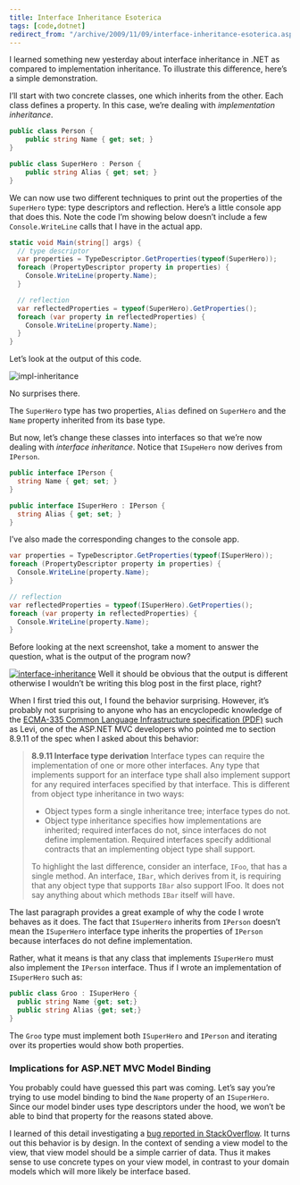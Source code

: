```yaml
---
title: Interface Inheritance Esoterica
tags: [code,dotnet]
redirect_from: "/archive/2009/11/09/interface-inheritance-esoterica.aspx/"
---
```


I learned something new yesterday about interface inheritance in .NET as
compared to implementation inheritance. To illustrate this difference,
here’s a simple demonstration.

I’ll start with two concrete classes, one which inherits from the other.
Each class defines a property. In this case, we’re dealing with
*implementation inheritance*.

```csharp
public class Person {
    public string Name { get; set; }
}

public class SuperHero : Person {
    public string Alias { get; set; }
}
```

We can now use two different techniques to print out the properties of
the `SuperHero` type: type descriptors and reflection. Here’s a little
console app that does this. Note the code I’m showing below doesn’t
include a few `Console.WriteLine` calls that I have in the actual app.

```csharp
static void Main(string[] args) {
  // type descriptor
  var properties = TypeDescriptor.GetProperties(typeof(SuperHero));
  foreach (PropertyDescriptor property in properties) {
    Console.WriteLine(property.Name);
  }

  // reflection
  var reflectedProperties = typeof(SuperHero).GetProperties();
  foreach (var property in reflectedProperties) {
    Console.WriteLine(property.Name);
  }
}
```

Let’s look at the output of this code.

![impl-inheritance](https://haacked.com/images/haacked_com/WindowsLiveWriter/InterfaceInheritanceEsoterica_8E49/impl-inheritance_3.png "impl-inheritance")

No surprises there.

The `SuperHero` type has two properties, `Alias` defined on `SuperHero`
and the `Name` property inherited from its base type.

But now, let’s change these classes into interfaces so that we’re now
dealing with *interface inheritance*. Notice that `ISupeHero` now
derives from `IPerson`.

```csharp
public interface IPerson {
  string Name { get; set; }
}

public interface ISuperHero : IPerson {
  string Alias { get; set; }
}
```

I’ve also made the corresponding changes to the console app.

```csharp
var properties = TypeDescriptor.GetProperties(typeof(ISuperHero));
foreach (PropertyDescriptor property in properties) {
  Console.WriteLine(property.Name);
}

// reflection
var reflectedProperties = typeof(ISuperHero).GetProperties();
foreach (var property in reflectedProperties) {
  Console.WriteLine(property.Name);
}
```

Before looking at the next screenshot, take a moment to answer the
question, what is the output of the program now?

[![interface-inheritance](https://haacked.com/images/haacked_com/WindowsLiveWriter/InterfaceInheritanceEsoterica_8E49/interface-inheritance_thumb.png "interface-inheritance")](https://haacked.com/images/haacked_com/WindowsLiveWriter/InterfaceInheritanceEsoterica_8E49/interface-inheritance_2.png)
Well it should be obvious that the output is different otherwise I
wouldn’t be writing this blog post in the first place, right?

When I first tried this out, I found the behavior surprising. However,
it’s probably not surprising to anyone who has an encyclopedic knowledge
of the [ECMA-335 Common Language Infrastructure specification
(PDF)](http://www.ecma-international.org/publications/files/ECMA-ST/Ecma-335.pdf "Ecma-335 spec")
such as Levi, one of the ASP.NET MVC developers who pointed me to
section 8.9.11 of the spec when I asked about this behavior:

> **8.9.11 Interface type derivation** Interface types can require the
> implementation of one or more other interfaces. Any type that
> implements support for an interface type shall also implement support
> for any required interfaces specified by that interface. This is
> different from object type inheritance in two ways:
>
> -   Object types form a single inheritance tree; interface types do
>     not.
> -   Object type inheritance specifies how implementations are
>     inherited; required interfaces do not, since interfaces do not
>     define implementation. Required interfaces specify additional
>     contracts that an implementing object type shall support.
>
> To highlight the last difference, consider an interface, `IFoo`, that
> has a single method. An interface, `IBar`, which derives from it, is
> requiring that any object type that supports `IBar` also support IFoo.
> It does not say anything about which methods `IBar` itself will have.

The last paragraph provides a great example of why the code I wrote
behaves as it does. The fact that `ISuperHero` inherits from `IPerson`
doesn’t mean the `ISuperHero` interface type inherits the properties of
`IPerson `because interfaces do not define implementation.

Rather, what it means is that any class that implements `ISuperHero`
must also implement the `IPerson` interface. Thus if I wrote an
implementation of `ISuperHero` such as:

```csharp
public class Groo : ISuperHero {
  public string Name {get; set;}
  public string Alias {get; set;}
}
```

The `Groo` type must implement both `ISuperHero` and `IPerson` and
iterating over its properties would show both properties.

### Implications for ASP.NET MVC Model Binding

You probably could have guessed this part was coming. Let’s say you’re
trying to use model binding to bind the `Name` property of an
`ISuperHero`. Since our model binder uses type descriptors under the
hood, we won’t be able to bind that property for the reasons stated
above.

I learned of this detail investigating a [bug reported in
StackOverflow](http://stackoverflow.com/questions/1676731/asp-net-mvc-v2-debugging-model-binding-issues "Debugging Model Binding Issues").
It turns out this behavior is by design. In the context of sending a
view model to the view, that view model should be a simple carrier of
data. Thus it makes sense to use concrete types on your view model, in
contrast to your domain models which will more likely be interface
based.

